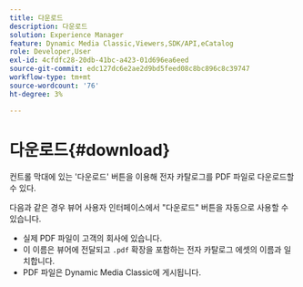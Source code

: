 ```yaml
---
title: 다운로드
description: 다운로드
solution: Experience Manager
feature: Dynamic Media Classic,Viewers,SDK/API,eCatalog
role: Developer,User
exl-id: 4cfdfc28-20db-41bc-a423-01d696ea6eed
source-git-commit: edc127dc6e2ae2d9bd5feed08c8bc896c8c39747
workflow-type: tm+mt
source-wordcount: '76'
ht-degree: 3%

---
```


# 다운로드{#download}

컨트롤 막대에 있는 &#39;다운로드&#39; 버튼을 이용해 전자 카탈로그를 PDF 파일로 다운로드할 수 있다.

다음과 같은 경우 뷰어 사용자 인터페이스에서 &quot;다운로드&quot; 버튼을 자동으로 사용할 수 있습니다.

* 실제 PDF 파일이 고객의 회사에 있습니다.
* 이 이름은 뷰어에 전달되고 `.pdf` 확장을 포함하는 전자 카탈로그 에셋의 이름과 일치합니다.
* PDF 파일은 Dynamic Media Classic에 게시됩니다.
